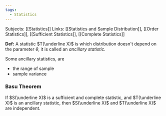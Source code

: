 ```yaml
---
tags:
  - Statistics
---
```

Subjects: [[Statistics]]
Links: [[Statistics and Sample Distribution]], [[Order Statistics]], [[Sufficient Statistics]], [[Complete Statistics]]

**Def:** A statistic $T(\underline X)$ is which distribution doesn't depend on the parameter $\theta$, it is called an *ancillary statistic.* 

Some ancillary statistics, are
- the range of sample
- sample variance
### Basu Theorem
If $S(\underline X)$ is a sufficient and complete statistic, and $T(\underline X)$ is an ancillary statistic, then $S(\underline X)$ and $T(\underline X)$ are independent. 